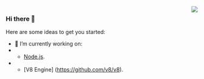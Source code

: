 <img align="right" src="https://github-readme-stats.vercel.app/api?username=waelsy123&&show_icons=true&theme=github" />

### Hi there 👋

Here are some ideas to get you started:

- 🔭 I’m currently working on: 
- - [Node.js](https://github.com/nodejs/node).
- - [V8 Engine] (https://github.com/v8/v8).
